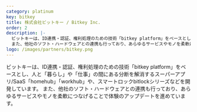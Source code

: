 ```yaml
---
category: platinum
key: bitkey
title: 株式会社ビットキー / Bitkey Inc.
order: 2
description: |-
  ビットキーは、ID連携・認証、権利処理のための技術「bitkey platform」をベースとし、人と「暮らし」や「仕事」の間にある分断を解消するスーパーアプリ/SaaS「homehub」「workhub」や、スマートロックbitlockシリーズなどを開発しています。
  また、他社のソフト・ハードウェアとの連携も行っており、あらゆるサービスやモノを柔軟につなげることで体験のアップデートを進めています。
logo: /images/partners/bitkey.png
---
```

ビットキーは、ID連携・認証、権利処理のための技術「bitkey platform」をベースとし、人と「暮らし」や「仕事」の間にある分断を解消するスーパーアプリ/SaaS「homehub」「workhub」や、スマートロックbitlockシリーズなどを開発しています。
また、他社のソフト・ハードウェアとの連携も行っており、あらゆるサービスやモノを柔軟につなげることで体験のアップデートを進めています。